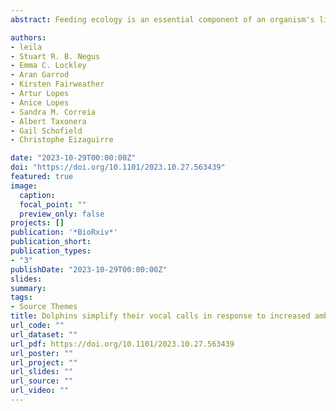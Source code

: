```yaml
---
abstract: Feeding ecology is an essential component of an organism's life, but foraging comes with risks and energetic costs. Species in which populations exhibit more than one feeding strategy, such as sea turtles, are good systems for investigating how feeding ecology impacts life-history traits, reproduction and carried over effects across generations. Here, we investigated how the feeding ecology of loggerhead sea turtles (<em>Caretta caretta</em>) nesting at the Cabo Verde archipelago correlates with reproductive outputs and offspring fitness. We determined the feeding ecology of female turtles before and during the breeding season from stable isotope analysis of carbon and nitrogen, and correlated isotopic ratio with female and hatchling fitness traits. We found that female turtles feeding at higher trophic positions produced larger clutches. We also found that females with less depleted $\delta$\isotope{C}{13} values, typical of productive foraging areas, had greater fat reserves, were less likely to be infected by leech parasites, and produced heavier offspring. The offspring of infected mothers with less depleted $\delta$\isotope{C}{13} values performed best in crawling and self-righting trials than those of non-infected mothers with less depleted $\delta$\isotope{C}{13} values. Overall, our study shows adult female loggerheads that exploit productive areas build capital reserves that impact their reproductive success and offspring fitness. Together, we uphold the suggestion that not all foraging habitats are equal, and can alter the fitness of populations.

authors:
- leila
- Stuart R. B. Negus
- Emma C. Lockley
- Aran Garrod
- Kirsten Fairweather
- Artur Lopes
- Anice Lopes
- Sandra M. Correia
- Albert Taxonera
- Gail Schofield
- Christophe Eizaguirre

date: "2023-10-29T00:00:00Z"
doi: "https://doi.org/10.1101/2023.10.27.563439"
featured: true
image:
  caption: 
  focal_point: ""
  preview_only: false
projects: []
publication: '*BioRxiv*'
publication_short:  
publication_types:
- "3"
publishDate: "2023-10-29T00:00:00Z"
slides: 
summary: 
tags:
- Source Themes
title: Dolphins simplify their vocal calls in response to increased ambient noise
url_code: ""
url_dataset: ""
url_pdf: https://doi.org/10.1101/2023.10.27.563439
url_poster: ""
url_project: ""
url_slides: ""
url_source: ""
url_video: ""
---
```

